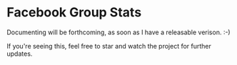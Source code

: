 
# Facebook Group Stats

Documenting will be forthcoming, as soon as I have a releasable verison. :-)

If you're seeing this, feel free to star and watch the project for further updates.

